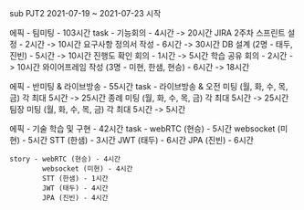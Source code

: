 sub PJT2 2021-07-19 ~ 2021-07-23 시작


에픽 - 팀미팅 - 103시간
    task - 기능회의 - 4시간 -> 20시간
            JIRA 2주차 스프린트 설정 - 2시간 -> 10시간
            요구사항 정의서 작성 - 6시간 -> 30시간
            DB 설계 (2명 - 태두, 진빈) - 5시간 -> 10시간
            진행도 확인 회의 - 1시간 -> 5시간
            학습 공유 회의 - 2시간 -> 10시간
            와이어프레임 작성 (3명 - 미현, 한샘, 현승) - 6시간 -> 18시간

에픽 - 반미팅 & 라이브방송 - 55시간
    task - 라이브방송 & 오전 미팅 (월, 화, 수, 목, 금) 각 최대 5시간  -> 25시간
            종례 미팅 (월, 화, 수, 목, 금) 각 최대 5시간 -> 25시간
            팀장 미팅 (월, 화, 수, 목, 금)  각 최대 5시간 -> 5시간

에픽 - 기술 학습 및 구현 - 42시간
    task - webRTC (현승) - 5시간
            websocket (미현) - 5시간
            STT (한샘) - 3시간
            JWT (태두) - 6시간
            JPA (진빈) - 6시간

    story - webRTC (현승) - 4시간
            websocket (미현) - 4시간
            STT (한샘) - 1시간
            JWT (태두) - 4시간
            JPA (진빈) - 4시간   


      
